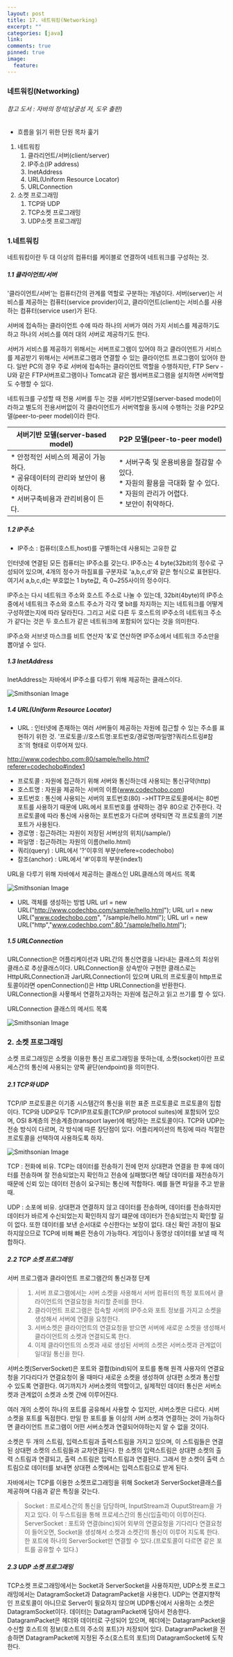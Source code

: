 ```yaml
---
layout: post
title: 17. 네트워킹(Networking)
excerpt: ""
categories: [java]
link:
comments: true
pinned: true
image:
  feature:
---
```

### 네트워킹(Networking)

###### 참고 도서 : 자바의 정석(남궁성 저, 도우 출판)

* 흐름을 읽기 위한 단원 목차 훑기

1. 네트워킹
    1. 클라리언트/서버(client/server)
    2. IP주소(IP address)
    3. InetAddress
    4. URL(Uniform Resource Locator)
    5. URLConnection
2. 소켓 프로그래밍
    1. TCP와 UDP
    2. TCP소켓 프로그래밍
    3. UDP소켓 프로그래밍

<h3>1.네트워킹</h3>

네트워킹이란 두 대 이상의 컴퓨터를 케이블로 연결하여 네트워크를 구성하는 것.

<h5>1.1 클라이언트/서버</h5>

'클라이언트/서버'는 컴퓨터간의 관계를 역할로 구분하는 개념이다. 서버(server)는 서비스를 제공하는 컴퓨터(service provider)이고, 클라이언트(client)는 서비스를 사용하는 컴퓨터(service user)가 된다.

서버에 접속하는 클라이언트 수에 따라 하나의 서버가 여러 가지 서비스를 제공하기도 하고 하나의 서비스를 여러 대의 서버로 제공하기도 한다.

서버가 서비스를 제공하기 위해서는 서버프로그램이 있어야 하고 클라이언트가 서비스를 제공받기 위해서는 서버프로그램과 연결할 수 있는 클라이언트 프로그램이 있어야 한다. 일반 PC의 경우 주로 서버에 접속하는 클라이언트 역할을 수행하지만, FTP Serv - U와 같은 FTP서버프로그램이나 Tomcat과 같은 웹서버프로그램을 설치하면 서버역할도 수행할 수 있다.

네트워크를 구성할 때 전용 서버를 두는 것을 서버기반모델(server-based model)이라하고 별도의 전용서버없이 각 클라이언트가 서버역할을 동시에 수행하는 것을 P2P모델(peer-to-peer model)이라 한다.

| <center>서버기반 모델(server-based model)</center> | <center>P2P 모델(peer-to-peer model)</center> |
| :--------------------------------------- | :--------------------------------------- |
| * 안정적인 서비스의 제공이 가능하다.<br />* 공유데이터의 관리와 보안이 용이하다. <br />* 서버구축비용과 관리비용이 든다. | * 서버구축 및 운용비용을 절감할 수 있다.<br />* 자원의 활용을 극대화 할 수 있다.<br />* 자원의 관리가 어렵다.<br />* 보안이 취약하다. |

<h5>1.2 IP주소</h5>

* IP주소 : 컴퓨터(호스트,host)를 구별하는데 사용되는 고유한 값

인터넷에 연결된 모든 컴퓨터는 IP주소를 갖는다. IP주소는 4 byte(32bit)의 정수로 구성되어 있으며, 4개의 정수가 마침표를 구분자로 'a,b,c,d'와 같은 형식으로 표현된다. 여기서 a,b,c,d는 부호없는 1 byte값, 즉 0~255사이의 정수이다.

IP주소는 다시 네트워크 주소와 호스트 주소로 나눌 수 있는데, 32bit(4byte)의 IP주소 중에서 네트워크 주소와 호스트 주소가 각각 몇 bit를 차지하는 지는 네트워크를 어떻게 구성하였는지에 따라 달라진다. 그리고 서로 다른 두 호스트의 IP주소의 네트워크 주소가 같다는 것은 두 호스트가 같은 네트워크에 포함되어 있다는 것을 의미한다.

IP주소와 서브넷 마스크를 비트 연산자 '&'로 연산하면 IP주소에서 네트워크 주소만을 뽑아낼 수 있다.

<h5>1.3 InetAddress</h5>

InetAddress는 자바에서 IP주소를 다루기 위해 제공하는 클래스이다.

![Smithsonian Image](http://cfile22.uf.tistory.com/image/13336B3A5036CE0E2A7416)<br />

<h5>1.4 URL(Uniform Resource Locator)</h5>

* URL : 인터넷에 존재하는 여러 서버들이 제공하는 자원에 접근할 수 있는 주소를 표현하기 위한 것. '프로토콜://호스트명:포트번호/경로명/파일명?쿼리스트링#참조'의 형태로 이루어져 있다.

http://www.codechbo.com:80/sample/hello.html?referer=codechobo#index1

* 프로토콜 : 자원에 접근하기 위해 서버와 통신하는데 사용되는 통신규약(http)
* 호스트명 : 자원을 제공하는 서버의 이름(www.codechobo.com)
* 포트번호 : 통신에 사용되는 서버의 포트번호(80)
  ->HTTP프로토콜에서는 80번 포트를 사용하기 때문에 URL에서 포트번호를 생략하는 경우 80으로 간주한다. 각 프로토콜에 따라 통신에 사용하는 포트번호가 다르며 생략되면 각 프로토콜의 기본 포트가 사용된다.
* 경로명 : 접근하려는 자원이 저장된 서버상의 위치(/sample/)
* 파일명 : 접근하려는 자원의 이름(hello.html)
* 쿼리(query) : URL에서 '?'이후의 부분(refere=codechobo)
* 참조(anchor) : URL에서 '#'이후의 부분(index1)

URL을 다루기 위해 자바에서 제공하는 클래스인 URL클래스의 메서드 목록

![Smithsonian Image](http://cfile30.uf.tistory.com/image/1417C9464F02767605575A)<br />

* URL 객체를 생성하는 방법
  URL url = new URL("http://www.codechbo.com/sample/hello.html");
  URL url = new URL("www.codechobo.com", "/sample/hello.html");
  URL url = new URL("http","www.codechbo.com",80,"/sample/hello.html");

<h5>1.5 URLConnection</h5>

URLConnection은 어플리케이션과 URL간의 통신연결을 나타내는 클래스의 최상위 클래스로 추상클래스이다. URLConnection을 상속받아 구현한 클래스로는 HttpURLConnection과 JarURLConnection이 있으며 URL의 프로토콜이 http프로토콜이라면 openConnection()은 Http URLConnection을 반환한다. URLConnection을 사욯해서 연결하고자하는 자원에 접근하고 읽고 쓰기를 할 수 있다.

URLConnection 클래스의 메서드 목록

![Smithsonian Image](http://cfile27.uf.tistory.com/image/182D79364F0279583277B8)<br />

<h3>2. 소켓 프로그래밍</h3>

소켓 프로그래밍은 소켓을 이용한 통신 프로그래밍을 뜻하는데, 소켓(socket)이란 프로세스간의 통신에 사용되는 양쪽 끝단(endpoint)을 의미한다.

<h5>2.1 TCP와 UDP</h5>
TCP/IP 프로토콜은 이기종 시스템간의 통신을 위한 표준 프로토콜로 프로토콜의 집합이다. TCP와 UDP모두 TCP/IP프로토콜(TCP/IP protocol suites)에 포함되어 있으며, OSI 8계층의 전송계층(transport layer)에 해당하는 프로토콜이다. TCP와 UDP는 전송 방식이 다르며, 각 방식에 따른 장단점이 있다. 어플리케이션의 특징에 따라 적절한 프로토콜을 선택하여 사용하도록 하자.

![Smithsonian Image](http://img1.daumcdn.net/thumb/R1920x0/?fname=http%3A%2F%2Fcfile4.uf.tistory.com%2Fimage%2F2254775057586D6F10F5E5)<br />

TCP : 전화에 비유. TCP는 데이터를 전송하기 전에 먼저 상대편과 연결을 한 후에 데이터를 전송하며 잘 전송되었는지 확인하고 전송에 실패했다면 해당 데이터를 재전송하기 때문에 신뢰 있는 데이터 전송이 요구되는 통신에 적합하다. 예를 들면 파일을 주고 받을 때.

UDP : 소포에 비유. 상대편과 연결하지 않고 데이터를 전송하며, 데이터를 전송하지만 데이터가 바르게 수신되었는지 확인하지 않기 떄문에 데이터가 전송되었는지 확인할 길이 없다. 또한 데이터를 보낸 순서대로 수신한다는 보장이 없다. 대신 확인 과정이 필요하지않으므로 TCP에 비해 빠른 전송이 가능하다. 게임이나 동영상 데이터를 보낼 때 적합하다.

<h5>2.2 TCP 소켓 프로그래밍</h5>

서버 프로그램과 클라이언트 프로그램간의 통신과정 단계

> 1. 서버 프로그램에서는 서버 소켓을 사용해서 서버 컴퓨터의 특정 포트에서 클라이언트의 연결요청을 처리할 준비를 한다.
> 2. 클라이언트 프로그램은 접속할 서버의 IP주소와 포트 정보를 가지고 소켓을 생성해서 서버에 연결을 요청한다.
> 3. 서버소켓은 클라이언트의 연결요청을 받으면 서버에 새로운 소켓을 생성해서 클라이언트의 소켓과 연결되도록 한다.
> 4. 이제 클라이언트의 소켓과 새로 생성된 서버의 소켓은 서버소켓과 관계없이 일대일 통신을 한다.

서버소켓(ServerSocket)은 포트와 결합(bind)되어 포트를 통해 원격 사용자의 연결요청을 기다리다가 연결요청이 올 때마다 새로운 소켓을 생성하여 상대편 소켓과 통신할 수 있도록 연결한다. 여기까지가 서버소켓의 역할이고, 실제적인 데이터 통신은 서버소켓과 관계없이 소켓과 소켓 간에 이루어진다.

여러 개의 소켓이 하나의 포트를 공유해서 사용할 수 있지만, 서버소켓은 다르다. 서버 소켓을 포트를 독점한다. 만일 한 포트를 둘 이상의 서버 소켓과 연결하는 것이 가능하다면 클라이언트 프로그램이 어떤 서버소켓과 연결되어야하는지 알 수 없을 것이다.

소켓은 두 개의 스트림, 입력스트림과 출력스트림을 가지고 있으며, 이 스트림들은 연결된 상대편 소켓의 스트림들과 교차연결된다. 한 소켓의 입력스트림은 상대편 소켓의 출력 스트림과 연결되고, 출력 스트림은 입력스트림과 연결된다. 그래서 한 소켓이 출력 스트림으로 데이터를 보내면 상대편 소켓에서는 입력스트림으로 받게 된다.


자바에서는 TCP를 이용한 소켓프로그래밍을 위해 Socket과 ServerSocket클래스를 제공하며 다음과 같은 특징을 갖는다.
>Socket : 프로세스간의 통신을 담당하며, InputStream과 OuputStream을 가지고 있다. 이 두스트림을 통해 프로세스간의 통신(입출력)이 이루어진다.
>ServerSocket : 포트와 연결(binc)되어 외부의 연결요청을 기다리다 연결요청이 들어오면, Socket을 생성해서 소켓과 소켓간의 통신이 이루어 지도록 한다. 한 포트에 하나의 ServerSocket만 연결할 수 있다.(프로토콜이 다르면 같은 포트를 공유할 수 있다.)

<h5>2.3 UDP 소켓 프로그래밍</h5>

TCP소켓 프로그래밍에서는 Socket과 ServerSocket을 사용하지만, UDP소켓 프로그래밍에서는 DatagramSocket과 DatagramPacket을 사용한다. UDP는 연결지향적인 프로토콜이 아니므로 Server이 필요하지 않으며 UDP통신에서 사용하는 소켓은 DatagramSocket이다. 데이터는 DatagramPacket에 담아서 전송한다. DatagramPacket은 헤더와 데이터로 구성되어 있으며, 헤더에는 DatagramPacket을 수신할 호스트의 정보(호스트의 주소의 포트)가 저장되어 있다. DatagramPacket을 전송하면 DatagramPacket에 지정된 주소(호스트의 포트)의 DatagramSocket에 도착한다.
